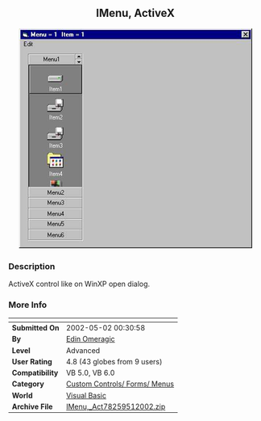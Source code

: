 ﻿<div align="center">

## IMenu, ActiveX

<img src="PIC2002511845212688.jpg">
</div>

### Description

ActiveX control like on WinXP open dialog.
 
### More Info
 


<span>             |<span>
---                |---
**Submitted On**   |2002-05-02 00:30:58
**By**             |[Edin Omeragic ](https://github.com/Planet-Source-Code/PSCIndex/blob/master/ByAuthor/edin-omeragic.md)
**Level**          |Advanced
**User Rating**    |4.8 (43 globes from 9 users)
**Compatibility**  |VB 5\.0, VB 6\.0
**Category**       |[Custom Controls/ Forms/  Menus](https://github.com/Planet-Source-Code/PSCIndex/blob/master/ByCategory/custom-controls-forms-menus__1-4.md)
**World**          |[Visual Basic](https://github.com/Planet-Source-Code/PSCIndex/blob/master/ByWorld/visual-basic.md)
**Archive File**   |[IMenu,\_Act78259512002\.zip](https://github.com/Planet-Source-Code/edin-omeragic-imenu-activex__1-34316/archive/master.zip)








